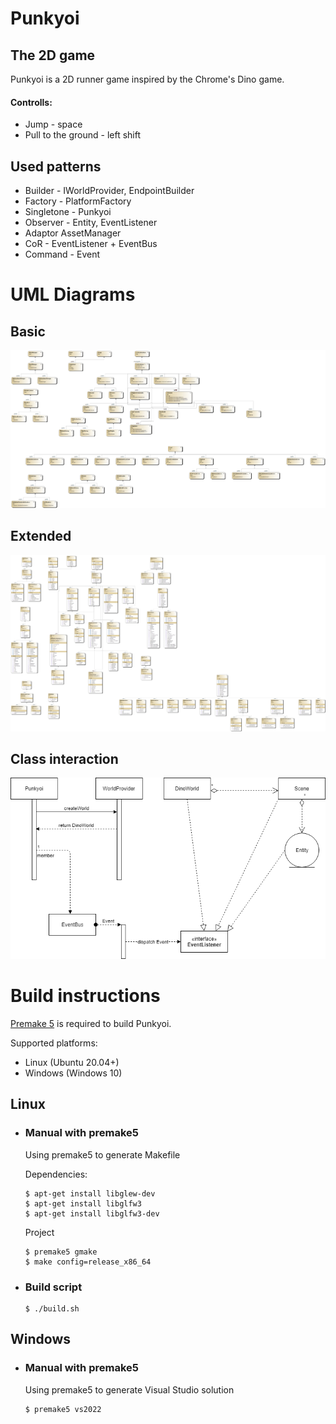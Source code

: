 # Punkyoi
## The 2D game
Punkyoi is a 2D runner game inspired by the Chrome's Dino game.
#### Controlls:
- Jump - space
- Pull to the ground - left shift

## Used patterns
- Builder - IWorldProvider, EndpointBuilder
- Factory - PlatformFactory
- Singletone - Punkyoi
- Observer - Entity, EventListener
- Adaptor AssetManager
- CoR - EventListener + EventBus
- Command - Event

# UML Diagrams
## Basic
![alt](ClassDiagram.png)
## Extended
![alt](ClassDiagramFull.png)

## Class interaction
![alt](InteractionDiagram.png)

# Build instructions
[Premake 5](https://premake.github.io/) is required to build Punkyoi.

Supported platforms:
- Linux (Ubuntu 20.04+)
- Windows (Windows 10)

## Linux
- ### Manual with premake5
    Using premake5 to generate Makefile

    Dependencies:
    ```console
    $ apt-get install libglew-dev
    $ apt-get install libglfw3
    $ apt-get install libglfw3-dev
    ```
    Project
    ```console
    $ premake5 gmake
    $ make config=release_x86_64
    ```

- ### Build script
    ```console
    $ ./build.sh
    ```
## Windows
- ### Manual with premake5
    Using premake5 to generate Visual Studio solution

    ```console
    $ premake5 vs2022
    ```